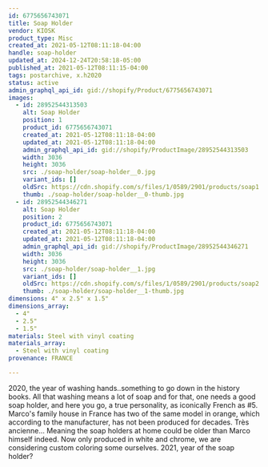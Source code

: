 ```yaml
---
id: 6775656743071
title: Soap Holder
vendor: KIOSK
product_type: Misc
created_at: 2021-05-12T08:11:18-04:00
handle: soap-holder
updated_at: 2024-12-24T20:58:18-05:00
published_at: 2021-05-12T08:11:15-04:00
tags: postarchive, x.h2020
status: active
admin_graphql_api_id: gid://shopify/Product/6775656743071
images:
  - id: 28952544313503
    alt: Soap Holder
    position: 1
    product_id: 6775656743071
    created_at: 2021-05-12T08:11:18-04:00
    updated_at: 2021-05-12T08:11:18-04:00
    admin_graphql_api_id: gid://shopify/ProductImage/28952544313503
    width: 3036
    height: 3036
    src: ./soap-holder/soap-holder__0.jpg
    variant_ids: []
    oldSrc: https://cdn.shopify.com/s/files/1/0589/2901/products/soap1.jpg?v=1620821478
    thumb: ./soap-holder/soap-holder__0-thumb.jpg
  - id: 28952544346271
    alt: Soap Holder
    position: 2
    product_id: 6775656743071
    created_at: 2021-05-12T08:11:18-04:00
    updated_at: 2021-05-12T08:11:18-04:00
    admin_graphql_api_id: gid://shopify/ProductImage/28952544346271
    width: 3036
    height: 3036
    src: ./soap-holder/soap-holder__1.jpg
    variant_ids: []
    oldSrc: https://cdn.shopify.com/s/files/1/0589/2901/products/soap2.jpg?v=1620821478
    thumb: ./soap-holder/soap-holder__1-thumb.jpg
dimensions: 4" x 2.5" x 1.5"
dimensions_array:
  - 4"
  - 2.5"
  - 1.5"
materials: Steel with vinyl coating
materials_array:
  - Steel with vinyl coating
provenance: FRANCE

---
```


2020, the year of washing hands..something to go down in the history books. All that washing means a lot of soap and for that, one needs a good soap holder, and here you go, a true personality, as iconically French as #5. Marco's family house in France has two of the same model in orange, which according to the manufacturer, has not been produced for decades. Très ancienne... Meaning the soap holders at home could be older than Marco himself indeed. Now only produced in white and chrome, we are considering custom coloring some ourselves. 2021, year of the soap holder?